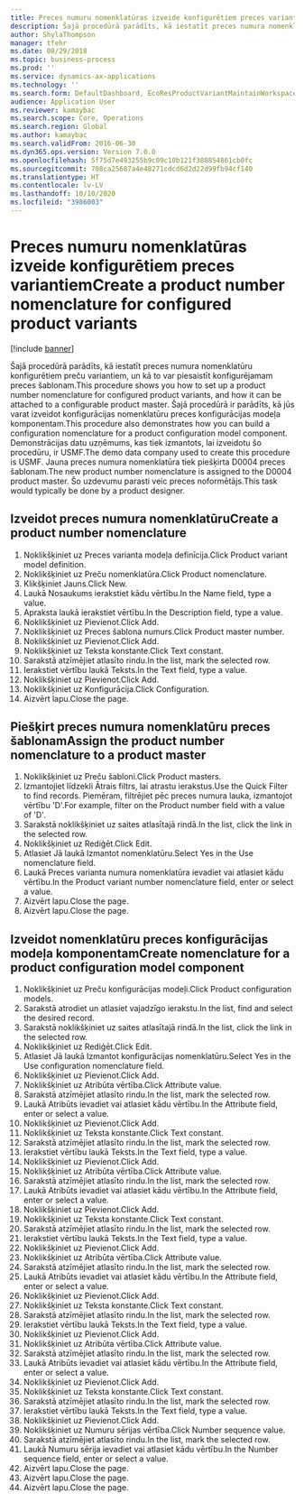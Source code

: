 ```yaml
---
title: Preces numuru nomenklatūras izveide konfigurētiem preces variantiem
description: Šajā procedūrā parādīts, kā iestatīt preces numura nomenklatūru konfigurētiem preču variantiem, un kā to var piesaistīt konfigurējamam preces šablonam.
author: ShylaThompson
manager: tfehr
ms.date: 08/29/2018
ms.topic: business-process
ms.prod: ''
ms.service: dynamics-ax-applications
ms.technology: ''
ms.search.form: DefaultDashboard, EcoResProductVariantMaintainWorkspace, EcoResNomenclature, EcoResProductListPage, EcoResProductDetails, PCProductConfigurationModelListPage, PCProductConfigurationModelDetails
audience: Application User
ms.reviewer: kamaybac
ms.search.scope: Core, Operations
ms.search.region: Global
ms.author: kamaybac
ms.search.validFrom: 2016-06-30
ms.dyn365.ops.version: Version 7.0.0
ms.openlocfilehash: 5f75d7e493255b9c09c10b121f388854861cb0fc
ms.sourcegitcommit: 708ca25687a4e48271cdcd6d2d22d99fb94cf140
ms.translationtype: HT
ms.contentlocale: lv-LV
ms.lasthandoff: 10/10/2020
ms.locfileid: "3986003"
---
```

# <a name="create-a-product-number-nomenclature-for-configured-product-variants"></a><span data-ttu-id="7fd5b-103">Preces numuru nomenklatūras izveide konfigurētiem preces variantiem</span><span class="sxs-lookup"><span data-stu-id="7fd5b-103">Create a product number nomenclature for configured product variants</span></span>

[!include [banner](../../includes/banner.md)]

<span data-ttu-id="7fd5b-104">Šajā procedūrā parādīts, kā iestatīt preces numura nomenklatūru konfigurētiem preču variantiem, un kā to var piesaistīt konfigurējamam preces šablonam.</span><span class="sxs-lookup"><span data-stu-id="7fd5b-104">This procedure shows you how to set up a product number nomenclature for configured product variants, and how it can be attached to a configurable product master.</span></span> <span data-ttu-id="7fd5b-105">Šajā procedūrā ir parādīts, kā jūs varat izveidot konfigurācijas nomenklatūru preces konfigurācijas modeļa komponentam.</span><span class="sxs-lookup"><span data-stu-id="7fd5b-105">This procedure also demonstrates how you can build a configuration nomenclature for a product configuration model component.</span></span> <span data-ttu-id="7fd5b-106">Demonstrācijas datu uzņēmums, kas tiek izmantots, lai izveidotu šo procedūru, ir USMF.</span><span class="sxs-lookup"><span data-stu-id="7fd5b-106">The demo data company used to create this procedure is USMF.</span></span> <span data-ttu-id="7fd5b-107">Jauna preces numura nomenklatūra tiek piešķirta D0004 preces šablonam.</span><span class="sxs-lookup"><span data-stu-id="7fd5b-107">The new product number nomenclature is assigned to the D0004 product master.</span></span> <span data-ttu-id="7fd5b-108">Šo uzdevumu parasti veic preces noformētājs.</span><span class="sxs-lookup"><span data-stu-id="7fd5b-108">This task would typically be done by a product designer.</span></span>


## <a name="create-a-product-number-nomenclature"></a><span data-ttu-id="7fd5b-109">Izveidot preces numura nomenklatūru</span><span class="sxs-lookup"><span data-stu-id="7fd5b-109">Create a product number nomenclature</span></span>
1. <span data-ttu-id="7fd5b-110">Noklikšķiniet uz Preces varianta modeļa definīcija.</span><span class="sxs-lookup"><span data-stu-id="7fd5b-110">Click Product variant model definition.</span></span>
2. <span data-ttu-id="7fd5b-111">Noklikšķiniet uz Preču nomenklatūra.</span><span class="sxs-lookup"><span data-stu-id="7fd5b-111">Click Product nomenclature.</span></span>
3. <span data-ttu-id="7fd5b-112">Klikšķiniet Jauns.</span><span class="sxs-lookup"><span data-stu-id="7fd5b-112">Click New.</span></span>
4. <span data-ttu-id="7fd5b-113">Laukā Nosaukums ierakstiet kādu vērtību.</span><span class="sxs-lookup"><span data-stu-id="7fd5b-113">In the Name field, type a value.</span></span>
5. <span data-ttu-id="7fd5b-114">Apraksta laukā ierakstiet vērtību.</span><span class="sxs-lookup"><span data-stu-id="7fd5b-114">In the Description field, type a value.</span></span>
6. <span data-ttu-id="7fd5b-115">Noklikšķiniet uz Pievienot.</span><span class="sxs-lookup"><span data-stu-id="7fd5b-115">Click Add.</span></span>
7. <span data-ttu-id="7fd5b-116">Noklikšķiniet uz Preces šablona numurs.</span><span class="sxs-lookup"><span data-stu-id="7fd5b-116">Click Product master number.</span></span>
8. <span data-ttu-id="7fd5b-117">Noklikšķiniet uz Pievienot.</span><span class="sxs-lookup"><span data-stu-id="7fd5b-117">Click Add.</span></span>
9. <span data-ttu-id="7fd5b-118">Noklikšķiniet uz Teksta konstante.</span><span class="sxs-lookup"><span data-stu-id="7fd5b-118">Click Text constant.</span></span>
10. <span data-ttu-id="7fd5b-119">Sarakstā atzīmējiet atlasīto rindu.</span><span class="sxs-lookup"><span data-stu-id="7fd5b-119">In the list, mark the selected row.</span></span>
11. <span data-ttu-id="7fd5b-120">Ierakstiet vērtību laukā Teksts.</span><span class="sxs-lookup"><span data-stu-id="7fd5b-120">In the Text field, type a value.</span></span>
12. <span data-ttu-id="7fd5b-121">Noklikšķiniet uz Pievienot.</span><span class="sxs-lookup"><span data-stu-id="7fd5b-121">Click Add.</span></span>
13. <span data-ttu-id="7fd5b-122">Noklikšķiniet uz Konfigurācija.</span><span class="sxs-lookup"><span data-stu-id="7fd5b-122">Click Configuration.</span></span>
14. <span data-ttu-id="7fd5b-123">Aizvērt lapu.</span><span class="sxs-lookup"><span data-stu-id="7fd5b-123">Close the page.</span></span>

## <a name="assign-the-product-number-nomenclature-to-a-product-master"></a><span data-ttu-id="7fd5b-124">Piešķirt preces numura nomenklatūru preces šablonam</span><span class="sxs-lookup"><span data-stu-id="7fd5b-124">Assign the product number nomenclature to a product master</span></span>
1. <span data-ttu-id="7fd5b-125">Noklikšķiniet uz Preču šabloni.</span><span class="sxs-lookup"><span data-stu-id="7fd5b-125">Click Product masters.</span></span>
2. <span data-ttu-id="7fd5b-126">Izmantojiet līdzekli Ātrais filtrs, lai atrastu ierakstus.</span><span class="sxs-lookup"><span data-stu-id="7fd5b-126">Use the Quick Filter to find records.</span></span> <span data-ttu-id="7fd5b-127">Piemēram, filtrējiet pēc preces numura lauka, izmantojot vērtību 'D'.</span><span class="sxs-lookup"><span data-stu-id="7fd5b-127">For example, filter on the Product number field with a value of 'D'.</span></span>
3. <span data-ttu-id="7fd5b-128">Sarakstā noklikšķiniet uz saites atlasītajā rindā.</span><span class="sxs-lookup"><span data-stu-id="7fd5b-128">In the list, click the link in the selected row.</span></span>
4. <span data-ttu-id="7fd5b-129">Noklikšķiniet uz Rediģēt.</span><span class="sxs-lookup"><span data-stu-id="7fd5b-129">Click Edit.</span></span>
5. <span data-ttu-id="7fd5b-130">Atlasiet Jā laukā Izmantot nomenklatūru.</span><span class="sxs-lookup"><span data-stu-id="7fd5b-130">Select Yes in the Use nomenclature field.</span></span>
6. <span data-ttu-id="7fd5b-131">Laukā Preces varianta numura nomenklatūra ievadiet vai atlasiet kādu vērtību.</span><span class="sxs-lookup"><span data-stu-id="7fd5b-131">In the Product variant number nomenclature field, enter or select a value.</span></span>
7. <span data-ttu-id="7fd5b-132">Aizvērt lapu.</span><span class="sxs-lookup"><span data-stu-id="7fd5b-132">Close the page.</span></span>
8. <span data-ttu-id="7fd5b-133">Aizvērt lapu.</span><span class="sxs-lookup"><span data-stu-id="7fd5b-133">Close the page.</span></span>

## <a name="create-nomenclature-for-a-product-configuration-model-component"></a><span data-ttu-id="7fd5b-134">Izveidot nomenklatūru preces konfigurācijas modeļa komponentam</span><span class="sxs-lookup"><span data-stu-id="7fd5b-134">Create nomenclature for a product configuration model component</span></span>
1. <span data-ttu-id="7fd5b-135">Noklikšķiniet uz Preču konfigurācijas modeļi.</span><span class="sxs-lookup"><span data-stu-id="7fd5b-135">Click Product configuration models.</span></span>
2. <span data-ttu-id="7fd5b-136">Sarakstā atrodiet un atlasiet vajadzīgo ierakstu.</span><span class="sxs-lookup"><span data-stu-id="7fd5b-136">In the list, find and select the desired record.</span></span>
3. <span data-ttu-id="7fd5b-137">Sarakstā noklikšķiniet uz saites atlasītajā rindā.</span><span class="sxs-lookup"><span data-stu-id="7fd5b-137">In the list, click the link in the selected row.</span></span>
4. <span data-ttu-id="7fd5b-138">Noklikšķiniet uz Rediģēt.</span><span class="sxs-lookup"><span data-stu-id="7fd5b-138">Click Edit.</span></span>
5. <span data-ttu-id="7fd5b-139">Atlasiet Jā laukā Izmantot konfigurācijas nomenklatūru.</span><span class="sxs-lookup"><span data-stu-id="7fd5b-139">Select Yes in the Use configuration nomenclature field.</span></span>
6. <span data-ttu-id="7fd5b-140">Noklikšķiniet uz Pievienot.</span><span class="sxs-lookup"><span data-stu-id="7fd5b-140">Click Add.</span></span>
7. <span data-ttu-id="7fd5b-141">Noklikšķiniet uz Atribūta vērtība.</span><span class="sxs-lookup"><span data-stu-id="7fd5b-141">Click Attribute value.</span></span>
8. <span data-ttu-id="7fd5b-142">Sarakstā atzīmējiet atlasīto rindu.</span><span class="sxs-lookup"><span data-stu-id="7fd5b-142">In the list, mark the selected row.</span></span>
9. <span data-ttu-id="7fd5b-143">Laukā Atribūts ievadiet vai atlasiet kādu vērtību.</span><span class="sxs-lookup"><span data-stu-id="7fd5b-143">In the Attribute field, enter or select a value.</span></span>
10. <span data-ttu-id="7fd5b-144">Noklikšķiniet uz Pievienot.</span><span class="sxs-lookup"><span data-stu-id="7fd5b-144">Click Add.</span></span>
11. <span data-ttu-id="7fd5b-145">Noklikšķiniet uz Teksta konstante.</span><span class="sxs-lookup"><span data-stu-id="7fd5b-145">Click Text constant.</span></span>
12. <span data-ttu-id="7fd5b-146">Sarakstā atzīmējiet atlasīto rindu.</span><span class="sxs-lookup"><span data-stu-id="7fd5b-146">In the list, mark the selected row.</span></span>
13. <span data-ttu-id="7fd5b-147">Ierakstiet vērtību laukā Teksts.</span><span class="sxs-lookup"><span data-stu-id="7fd5b-147">In the Text field, type a value.</span></span>
14. <span data-ttu-id="7fd5b-148">Noklikšķiniet uz Pievienot.</span><span class="sxs-lookup"><span data-stu-id="7fd5b-148">Click Add.</span></span>
15. <span data-ttu-id="7fd5b-149">Noklikšķiniet uz Atribūta vērtība.</span><span class="sxs-lookup"><span data-stu-id="7fd5b-149">Click Attribute value.</span></span>
16. <span data-ttu-id="7fd5b-150">Sarakstā atzīmējiet atlasīto rindu.</span><span class="sxs-lookup"><span data-stu-id="7fd5b-150">In the list, mark the selected row.</span></span>
17. <span data-ttu-id="7fd5b-151">Laukā Atribūts ievadiet vai atlasiet kādu vērtību.</span><span class="sxs-lookup"><span data-stu-id="7fd5b-151">In the Attribute field, enter or select a value.</span></span>
18. <span data-ttu-id="7fd5b-152">Noklikšķiniet uz Pievienot.</span><span class="sxs-lookup"><span data-stu-id="7fd5b-152">Click Add.</span></span>
19. <span data-ttu-id="7fd5b-153">Noklikšķiniet uz Teksta konstante.</span><span class="sxs-lookup"><span data-stu-id="7fd5b-153">Click Text constant.</span></span>
20. <span data-ttu-id="7fd5b-154">Sarakstā atzīmējiet atlasīto rindu.</span><span class="sxs-lookup"><span data-stu-id="7fd5b-154">In the list, mark the selected row.</span></span>
21. <span data-ttu-id="7fd5b-155">Ierakstiet vērtību laukā Teksts.</span><span class="sxs-lookup"><span data-stu-id="7fd5b-155">In the Text field, type a value.</span></span>
22. <span data-ttu-id="7fd5b-156">Noklikšķiniet uz Pievienot.</span><span class="sxs-lookup"><span data-stu-id="7fd5b-156">Click Add.</span></span>
23. <span data-ttu-id="7fd5b-157">Noklikšķiniet uz Atribūta vērtība.</span><span class="sxs-lookup"><span data-stu-id="7fd5b-157">Click Attribute value.</span></span>
24. <span data-ttu-id="7fd5b-158">Sarakstā atzīmējiet atlasīto rindu.</span><span class="sxs-lookup"><span data-stu-id="7fd5b-158">In the list, mark the selected row.</span></span>
25. <span data-ttu-id="7fd5b-159">Laukā Atribūts ievadiet vai atlasiet kādu vērtību.</span><span class="sxs-lookup"><span data-stu-id="7fd5b-159">In the Attribute field, enter or select a value.</span></span>
26. <span data-ttu-id="7fd5b-160">Noklikšķiniet uz Pievienot.</span><span class="sxs-lookup"><span data-stu-id="7fd5b-160">Click Add.</span></span>
27. <span data-ttu-id="7fd5b-161">Noklikšķiniet uz Teksta konstante.</span><span class="sxs-lookup"><span data-stu-id="7fd5b-161">Click Text constant.</span></span>
28. <span data-ttu-id="7fd5b-162">Sarakstā atzīmējiet atlasīto rindu.</span><span class="sxs-lookup"><span data-stu-id="7fd5b-162">In the list, mark the selected row.</span></span>
29. <span data-ttu-id="7fd5b-163">Ierakstiet vērtību laukā Teksts.</span><span class="sxs-lookup"><span data-stu-id="7fd5b-163">In the Text field, type a value.</span></span>
30. <span data-ttu-id="7fd5b-164">Noklikšķiniet uz Pievienot.</span><span class="sxs-lookup"><span data-stu-id="7fd5b-164">Click Add.</span></span>
31. <span data-ttu-id="7fd5b-165">Noklikšķiniet uz Atribūta vērtība.</span><span class="sxs-lookup"><span data-stu-id="7fd5b-165">Click Attribute value.</span></span>
32. <span data-ttu-id="7fd5b-166">Sarakstā atzīmējiet atlasīto rindu.</span><span class="sxs-lookup"><span data-stu-id="7fd5b-166">In the list, mark the selected row.</span></span>
33. <span data-ttu-id="7fd5b-167">Laukā Atribūts ievadiet vai atlasiet kādu vērtību.</span><span class="sxs-lookup"><span data-stu-id="7fd5b-167">In the Attribute field, enter or select a value.</span></span>
34. <span data-ttu-id="7fd5b-168">Noklikšķiniet uz Pievienot.</span><span class="sxs-lookup"><span data-stu-id="7fd5b-168">Click Add.</span></span>
35. <span data-ttu-id="7fd5b-169">Noklikšķiniet uz Teksta konstante.</span><span class="sxs-lookup"><span data-stu-id="7fd5b-169">Click Text constant.</span></span>
36. <span data-ttu-id="7fd5b-170">Sarakstā atzīmējiet atlasīto rindu.</span><span class="sxs-lookup"><span data-stu-id="7fd5b-170">In the list, mark the selected row.</span></span>
37. <span data-ttu-id="7fd5b-171">Ierakstiet vērtību laukā Teksts.</span><span class="sxs-lookup"><span data-stu-id="7fd5b-171">In the Text field, type a value.</span></span>
38. <span data-ttu-id="7fd5b-172">Noklikšķiniet uz Pievienot.</span><span class="sxs-lookup"><span data-stu-id="7fd5b-172">Click Add.</span></span>
39. <span data-ttu-id="7fd5b-173">Noklikšķiniet uz Numuru sērijas vērtība.</span><span class="sxs-lookup"><span data-stu-id="7fd5b-173">Click Number sequence value.</span></span>
40. <span data-ttu-id="7fd5b-174">Sarakstā atzīmējiet atlasīto rindu.</span><span class="sxs-lookup"><span data-stu-id="7fd5b-174">In the list, mark the selected row.</span></span>
41. <span data-ttu-id="7fd5b-175">Laukā Numuru sērija ievadiet vai atlasiet kādu vērtību.</span><span class="sxs-lookup"><span data-stu-id="7fd5b-175">In the Number sequence field, enter or select a value.</span></span>
42. <span data-ttu-id="7fd5b-176">Aizvērt lapu.</span><span class="sxs-lookup"><span data-stu-id="7fd5b-176">Close the page.</span></span>
43. <span data-ttu-id="7fd5b-177">Aizvērt lapu.</span><span class="sxs-lookup"><span data-stu-id="7fd5b-177">Close the page.</span></span>
44. <span data-ttu-id="7fd5b-178">Aizvērt lapu.</span><span class="sxs-lookup"><span data-stu-id="7fd5b-178">Close the page.</span></span>

